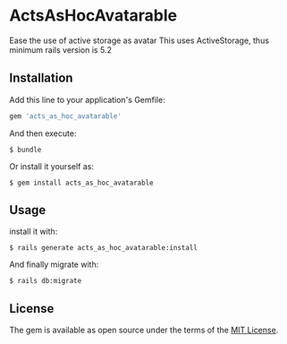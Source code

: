 # ActsAsHocAvatarable

  Ease the use of active storage as avatar
  This uses ActiveStorage, thus minimum rails version is 5.2

## Installation

Add this line to your application's Gemfile:

```ruby
gem 'acts_as_hoc_avatarable'
```

And then execute:

    $ bundle

Or install it yourself as:

    $ gem install acts_as_hoc_avatarable

## Usage

install it with:

    $ rails generate acts_as_hoc_avatarable:install

And finally migrate with:

    $ rails db:migrate

## License

The gem is available as open source under the terms of the [MIT License](https://opensource.org/licenses/MIT).
